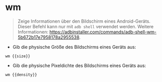 # wm

> Zeige Informationen über den Bildschirm eines Android-Geräts.
> Dieser Befehl kann nur mit `adb shell` verwendet werden.
> Weitere Informationen: <https://adbinstaller.com/commands/adb-shell-wm-5b672b17e7958178a2955538>.

- Gib die physische Größe des Bildschirms eines Geräts aus:

`wm {{size}}`

- Gib die physische Pixeldichte des Bildschirms eines Geräts aus:

`wm {{density}}`
